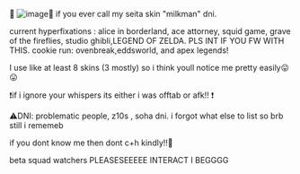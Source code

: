 🎇 ![image](https://github.com/user-attachments/assets/69fb7735-4fe0-4a11-8d86-c2327bf34e9c)🎇
if you ever call my seita skin "milkman" dni. 


current hyperfixations : alice in borderland, ace attorney, squid game, grave of the fireflies, studio ghibli,LEGEND OF ZELDA. PLS INT IF YOU FW WITH THIS. cookie run: ovenbreak,eddsworld, and apex legends! 

I use like at least 8 skins (3 mostly) so i think youll notice me pretty easily😛😛 

❗️if i ignore your whispers its either i was offtab or afk!! ❗️


⚠️DNI: problematic people, z10s , soha dni.  i forgot what else to list so brb still i rememeb

if you dont know me then dont c+h kindly!!🙏

beta squad watchers PLEASESEEEEE INTERACT I BEGGGG


<!---
eve102/eve102 is a ✨ special ✨ repository because its `README.md` (this file) appears on your GitHub profile.
You can click the Preview link to take a look at your changes.
--->
